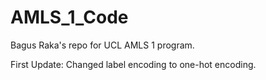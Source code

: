 # AMLS_1_Code
Bagus Raka's repo for UCL AMLS 1 program.

First Update: Changed label encoding to one-hot encoding.
